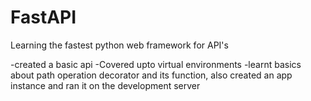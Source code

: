 # FastAPI
Learning the fastest python web framework for API's

-created a basic api
-Covered upto virtual environments
-learnt basics about path operation decorator and its function, also created an app instance and ran it on the development server

